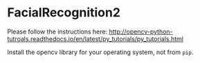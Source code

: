 # FacialRecognition2

Please follow the instructions here: http://opencv-python-tutroals.readthedocs.io/en/latest/py_tutorials/py_tutorials.html

Install the opencv library for your operating system, not from `pip`.
